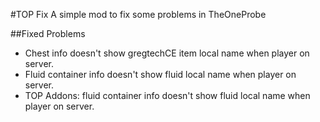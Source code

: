 #TOP Fix
A simple mod to fix some problems in TheOneProbe

##Fixed Problems
 
- Chest info doesn't show gregtechCE item local name when player on server.
- Fluid container info doesn't show fluid local name when player on server.
- TOP Addons: fluid container info doesn't show fluid local name when player on server.